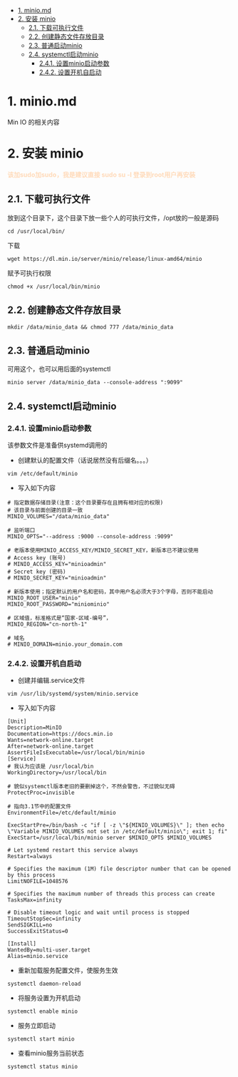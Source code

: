 <!-- TOC -->

- [1. minio.md](#1-miniomd)
- [2. 安装 minio](#2-安装-minio)
  - [2.1. 下载可执行文件](#21-下载可执行文件)
  - [2.2. 创建静态文件存放目录](#22-创建静态文件存放目录)
  - [2.3. 普通启动minio](#23-普通启动minio)
  - [2.4. systemctl启动minio](#24-systemctl启动minio)
    - [2.4.1. 设置minio启动参数](#241-设置minio启动参数)
    - [2.4.2. 设置开机自启动](#242-设置开机自启动)

<!-- /TOC -->

# 1. minio.md

Min IO 的相关内容

# 2. 安装 minio

**<font color=#FFDAB9 > 该加sudo加sudo，我是建议直接 sudo su -l 登录到root用户再安装 </font>**

## 2.1. 下载可执行文件

放到这个目录下，这个目录下放一些个人的可执行文件，/opt放的一般是源码
```
cd /usr/local/bin/
```

下载
```
wget https://dl.min.io/server/minio/release/linux-amd64/minio
```

赋予可执行权限
```
chmod +x /usr/local/bin/minio
```

## 2.2. 创建静态文件存放目录

```
mkdir /data/minio_data && chmod 777 /data/minio_data
```

## 2.3. 普通启动minio

可用这个，也可以用后面的systemctl

```
minio server /data/minio_data --console-address ":9099"
```

## 2.4. systemctl启动minio

### 2.4.1. 设置minio启动参数

该参数文件是准备供systemd调用的

- 创建默认的配置文件（话说居然没有后缀名。。。）
```
vim /etc/default/minio
```

- 写入如下内容
```
# 指定数据存储目录(注意：这个目录要存在且拥有相对应的权限)
# 该目录与前面创建的目录一致
MINIO_VOLUMES="/data/minio_data"

# 监听端口
MINIO_OPTS="--address :9000 --console-address :9099"

# 老版本使用MINIO_ACCESS_KEY/MINIO_SECRET_KEY，新版本已不建议使用
# Access key (账号)
# MINIO_ACCESS_KEY="minioadmin"
# Secret key (密码)
# MINIO_SECRET_KEY="minioadmin"

# 新版本使用；指定默认的用户名和密码，其中用户名必须大于3个字母，否则不能启动
MINIO_ROOT_USER="minio"
MINIO_ROOT_PASSWORD="miniominio"

# 区域值，标准格式是“国家-区域-编号”，
MINIO_REGION="cn-north-1"

# 域名
# MINIO_DOMAIN=minio.your_domain.com
```

### 2.4.2. 设置开机自启动

- 创建并编辑.service文件
```
vim /usr/lib/systemd/system/minio.service
```

- 写入如下内容
```
[Unit]
Description=MinIO
Documentation=https://docs.min.io
Wants=network-online.target
After=network-online.target
AssertFileIsExecutable=/usr/local/bin/minio
[Service]
# 我认为应该是 /usr/local/bin
WorkingDirectory=/usr/local/bin

# 貌似systemctl版本老旧的要删掉这个，不然会警告，不过貌似无碍
ProtectProc=invisible

# 指向3.1节中的配置文件
EnvironmentFile=/etc/default/minio

ExecStartPre=/bin/bash -c "if [ -z \"${MINIO_VOLUMES}\" ]; then echo \"Variable MINIO_VOLUMES not set in /etc/default/minio\"; exit 1; fi"
ExecStart=/usr/local/bin/minio server $MINIO_OPTS $MINIO_VOLUMES

# Let systemd restart this service always
Restart=always

# Specifies the maximum (1M) file descriptor number that can be opened by this process
LimitNOFILE=1048576

# Specifies the maximum number of threads this process can create
TasksMax=infinity

# Disable timeout logic and wait until process is stopped
TimeoutStopSec=infinity
SendSIGKILL=no
SuccessExitStatus=0

[Install]
WantedBy=multi-user.target
Alias=minio.service
```

- 重新加载服务配置文件，使服务生效
```
systemctl daemon-reload
```

- 将服务设置为开机启动
```
systemctl enable minio
```

- 服务立即启动
```
systemctl start minio
```

- 查看minio服务当前状态
```
systemctl status minio
```
